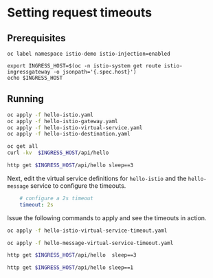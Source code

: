 # Setting request timeouts

## Prerequisites


```
oc label namespace istio-demo istio-injection=enabled

export INGRESS_HOST=$(oc -n istio-system get route istio-ingressgateway -o jsonpath='{.spec.host}')
echo $INGRESS_HOST

```

## Running

```bash
oc apply -f hello-istio.yaml
oc apply -f hello-istio-gateway.yaml
oc apply -f hello-istio-virtual-service.yaml
oc apply -f hello-istio-destination.yaml

oc get all
curl -kv  $INGRESS_HOST/api/hello 

http get $INGRESS_HOST/api/hello sleep==3

```



Next, edit the virtual service definitions for `hello-istio` and the `hello-message` service to configure the timeouts.

```yaml
    # configure a 2s timeout
    timeout: 2s
```

Issue the following commands to apply and see the timeouts in action.

```bash
oc apply -f hello-istio-virtual-service-timeout.yaml

oc apply -f hello-message-virtual-service-timeout.yaml

http get $INGRESS_HOST/api/hello  sleep==3

http get $INGRESS_HOST/api/hello sleep==1

```